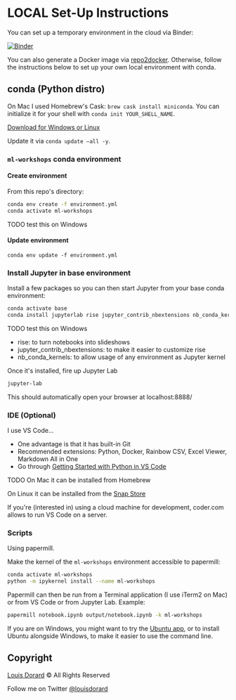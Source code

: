 # LOCAL Set-Up Instructions

You can set up a temporary environment in the cloud via Binder:

[![Binder](https://mybinder.org/badge_logo.svg)](https://mybinder.org/v2/gh/louisdorard/ml-workshops-setup/local-setup?filepath=Intro-Jupyter.ipynb)

You can also generate a Docker image via [repo2docker](https://repo2docker.readthedocs.io/en/latest/). Otherwise, follow the instructions below to set up your own local environment with conda.

## conda (Python distro)

On Mac I used Homebrew's Cask: `brew cask install miniconda`. You can initialize it for your shell with `conda init YOUR_SHELL_NAME`.

[Download for Windows or Linux](https://www.anaconda.com/distribution/)

Update it via `conda update —all -y`.

### `ml-workshops` conda environment

#### Create environment

From this repo's directory:

```bash
conda env create -f environment.yml
conda activate ml-workshops
```

TODO test this on Windows

#### Update environment

`conda env update -f environment.yml`

### Install Jupyter in base environment

Install a few packages so you can then start Jupyter from your base conda environment:

```bash
conda activate base
conda install jupyterlab rise jupyter_contrib_nbextensions nb_conda_kernels
```

TODO test this on Windows

* rise: to turn notebooks into slideshows
* jupyter_contrib_nbextensions: to make it easier to customize rise
* nb_conda_kernels: to allow usage of any environment as Jupyter kernel

Once it's installed, fire up Jupyter Lab

```bash
jupyter-lab
```

This should automatically open your browser at localhost:8888/

### IDE (Optional)

I use VS Code...

* One advantage is that it has built-in Git
* Recommended extensions: Python, Docker, Rainbow CSV, Excel Viewer, Markdown All in One
* Go through [Getting Started with Python in VS Code](https://code.visualstudio.com/docs/python/python-tutorial)

TODO On Mac it can be installed from Homebrew

On Linux it can be installed from the [Snap Store](snapcraft.io/store)

If you're (interested in) using a cloud machine for development, coder.com allows to run VS Code on a server.

### Scripts

Using papermill.

Make the kernel of the `ml-workshops` environment accessible to papermill:

```bash
conda activate ml-workshops
python -m ipykernel install --name ml-workshops
```

Papermill can then be run from a Terminal application (I use iTerm2 on Mac) or from VS Code or from Jupyter Lab. Example:

```bash
papermill notebook.ipynb output/notebook.ipynb -k ml-workshops
```

If you are on Windows, you might want to try the [Ubuntu app](https://www.microsoft.com/p/ubuntu/9nblggh4msv6?activetab=pivot:overviewtab), or to install Ubuntu alongside Windows, to make it easier to use the command line.

## Copyright

[Louis Dorard](http://louisdorard.com) © All Rights Reserved

Follow me on Twitter [@louisdorard](https://twitter.com/louisdorard)
